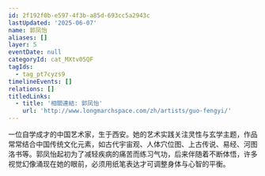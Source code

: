 ```yaml
---
id: 2f192f0b-e597-4f3b-a85d-693cc5a2943c
lastUpdated: '2025-06-07'
name: 郭凤怡
aliases: []
layer: 5
eventDate: null
categoryId: cat_MXtv05QF
tagIds:
  - tag_pt7cyzs9
timelineEvents: []
relations: []
titledLinks:
  - title: '相關連結: 郭凤怡'
    url: 'http://www.longmarchspace.com/zh/artists/guo-fengyi/'
---
```

一位自学成才的中国艺术家，生于西安。她的艺术实践关注灵性与玄学主题，作品常常结合中国传统文化元素，如古代宇宙观、人体穴位图、上古传说、易经、河图洛书等。郭凤怡起初为了减轻疾病的痛苦而练习气功，后来伴随着不断体悟，许多视觉幻像涌现在她的眼前，必须用纸笔表达才可调整身体与心智的平衡。

